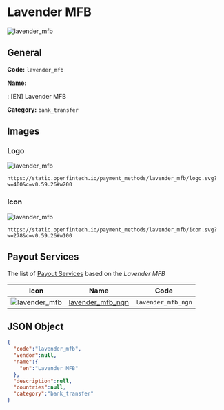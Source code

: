 
# Lavender MFB 
![lavender_mfb](https://static.openfintech.io/payment_methods/lavender_mfb/logo.svg?w=400&c=v0.59.26#w200)  

## General 
**Code:** `lavender_mfb` 
 
**Name:** 
 
:	[EN] Lavender MFB 
 
**Category:** `bank_transfer` 
 

## Images 

### Logo 
![lavender_mfb](https://static.openfintech.io/payment_methods/lavender_mfb/logo.svg?w=400&c=v0.59.26#w200)  

```
https://static.openfintech.io/payment_methods/lavender_mfb/logo.svg?w=400&c=v0.59.26#w200
```  

### Icon 
![lavender_mfb](https://static.openfintech.io/payment_methods/lavender_mfb/icon.svg?w=278&c=v0.59.26#w100)  

```
https://static.openfintech.io/payment_methods/lavender_mfb/icon.svg?w=278&c=v0.59.26#w100
```  

## Payout Services 
 
The list of [Payout Services](/payout-services/) based on the _Lavender MFB_ 

|Icon|Name|Code| 
|:---:|:---:|:---:| 
|![lavender_mfb](https://static.openfintech.io/payout_methods/lavender_mfb/icon.svg?w=278&c=v0.59.26#w40) |[lavender_mfb_ngn](/payout-services/lavender_mfb_ngn/)|`lavender_mfb_ngn`| 
 

## JSON Object 

```json
{
  "code":"lavender_mfb",
  "vendor":null,
  "name":{
    "en":"Lavender MFB"
  },
  "description":null,
  "countries":null,
  "category":"bank_transfer"
}
```  
